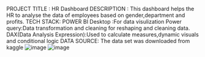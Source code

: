 PROJECT TITLE :
HR Dashboard
DESCRIPTION :
This dashboard helps the HR to analyse the data of employees based on gender,department and profits.
TECH STACK:
POWER BI Desktop :For data visulization
Power query:Data transformation and cleaning for reshaping and cleaning data.
DAX(Data Analysis Expression):Used to calculate measures,dynamic visuals and conditional logic
DATA SOURCE:
The data set was downloaded from kaggle
![image](https://github.com/user-attachments/assets/a3af92e1-97b5-4d10-8f86-e03b24c0025c)
![image](https://github.com/user-attachments/assets/8d34ca8b-801c-4888-9047-375d75ef759e)


